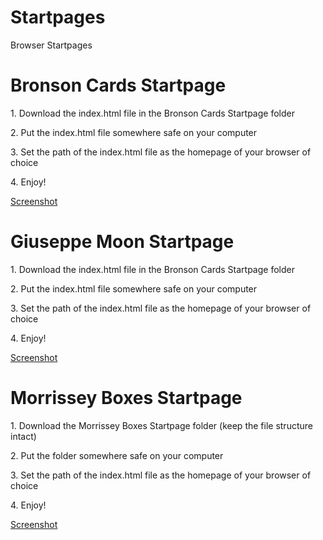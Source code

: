 # Startpages
Browser Startpages

<h1>Bronson Cards Startpage</h1>
<p>1. Download the index.html file in the Bronson Cards Startpage folder</p>
<p>2. Put the index.html file somewhere safe on your computer</p>
<p>3. Set the path of the index.html file as the homepage of your browser of choice</p>
<p>4. Enjoy!</p>
<p><a href="http://damienstewart.me/startpage.png">Screenshot</a></p>
  
<h1>Giuseppe Moon Startpage</h1>
<p>1. Download the index.html file in the Bronson Cards Startpage folder</p>
<p>2. Put the index.html file somewhere safe on your computer</p>
<p>3. Set the path of the index.html file as the homepage of your browser of choice</p>
<p>4. Enjoy!</p>
<p><a href="http://damienstewart.me/giuseppe-moon-startpage-screenie.png">Screenshot</a></p>

<h1>Morrissey Boxes Startpage</h1>
<p>1. Download the Morrissey Boxes Startpage folder (keep the file structure intact)</p>
<p>2. Put the folder somewhere safe on your computer</p>
<p>3. Set the path of the index.html file as the homepage of your browser of choice</p>
<p>4. Enjoy!</p>
<p><a href="http://damienstewart.me/morrissey-startpage.png">Screenshot</a></p>
